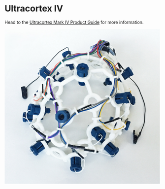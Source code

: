 # Ultracortex IV

Head to the [Ultracortex Mark IV Product Guide](http://docs.openbci.com/Headware/01-Ultracortex-Mark-IV) for more information.

![image](MarkIV-FINAL/Photos/UCM4-Product-2.JPG)